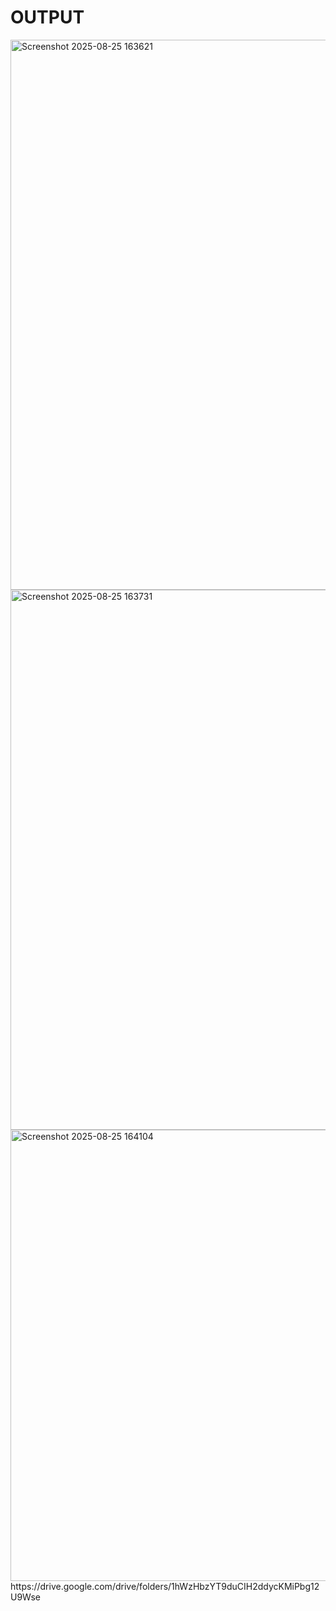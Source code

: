 # OUTPUT
<img width="1896" height="880" alt="Screenshot 2025-08-25 163621" src="https://github.com/user-attachments/assets/0ff633c3-f73c-45e0-baaa-4efe52f71507" />
<img width="1895" height="864" alt="Screenshot 2025-08-25 163731" src="https://github.com/user-attachments/assets/8d10568d-df8f-4b16-b84b-a76ac17a9b7d" />
<img width="1890" height="722" alt="Screenshot 2025-08-25 164104" src="https://github.com/user-attachments/assets/57fed9f5-2919-4219-8d40-2f109849c37e" />
https://drive.google.com/drive/folders/1hWzHbzYT9duCIH2ddycKMiPbg12U9Wse

